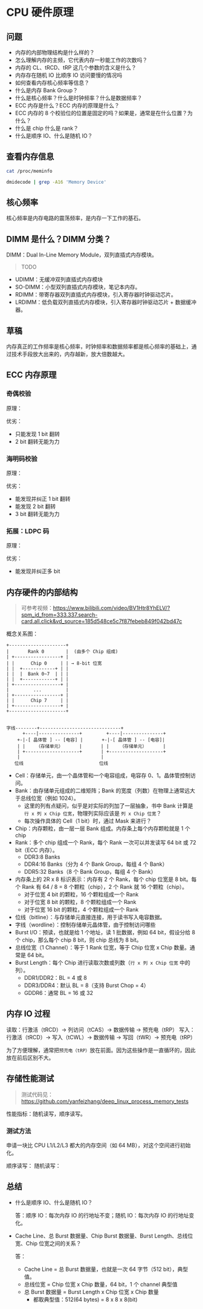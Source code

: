 # CPU 硬件原理

## 问题

- 内存的内部物理结构是什么样的？
- 怎么理解内存的主频，它代表内存一秒能工作的次数吗？
- 内存的 CL、tRCD、tRP 这几个参数的含义是什么？
- 内存存在随机 IO 比顺序 IO 访问要慢的情况吗
- 如何查看内存核心频率等信息？
- 什么是内存 Bank Group？
- 什么是核心频率？什么是时钟频率？什么是数据频率？
- ECC 内存是什么？ECC 内存的原理是什么？
- ECC 内存的 8 个校验位的位置是固定的吗？如果是，通常是在什么位置？为什么？
- 什么是 chip 什么是 rank？
- 什么是顺序 IO、什么是随机 IO？

## 查看内存信息

```bash
cat /proc/meminfo

dmidecode | grep -A16 'Memory Device'
```

## 核心频率

核心频率是内存电路的震荡频率，是内存一下工作的基石。

## DIMM 是什么？DIMM 分类？

DIMM：Dual In-Line Memory Module，双列直插式内存模块。

> TODO

- UDIMM：无缓冲双列直插式内存模块
- SO-DIMM：小型双列直插式内存模块，笔记本内存。
- RDIMM：带寄存器双列直插式内存模块，引入寄存器时钟驱动芯片。
- LRDIMM：低负载双列直插式内存模块，引入寄存器时钟驱动芯片 + 数据缓冲器。

## 草稿

内存真正的工作频率是核心频率，时钟频率和数据频率都是核心频率的基础上，通过技术手段放大出来的，内存越新，放大倍数越大。

## ECC 内存原理

### 奇偶校验

原理：

优劣：

- 只能发现 1 bit 翻转
- 2 bit 翻转无能为力

### 海明码校验

原理：

优劣：

- 能发现并纠正 1 bit 翻转
- 能发现 2 bit 翻转
- 3 bit 翻转无能为力

### 拓展：LDPC 码

原理：

优劣：
- 能发现并纠正多 bit

## 内存硬件的内部结构

> 可参考视频：https://www.bilibili.com/video/BV1Htr8YhELV/?spm_id_from=333.337.search-card.all.click&vd_source=185d548ce5c7f87febeb849f042bd47c

概念关系图：

```
+---------------------+
|       Rank 0        |  (由多个 Chip 组成)
| +-----------------+ |
| |      Chip 0     | | → 8-bit 位宽
| |  +------------+ | |
| |  |  Bank 0~7  | | |
| |  +------------+ | |
| +-----------------+ |
|         ...         |
| +-----------------+ |
| |      Chip 7     | |
| +-----------------+ |
+---------------------+


字线--------+------------------------------+
      +----|---------------+         +----|---------------+
    +-|-[ 晶体管 ] -- [电容] |       +-|-[ 晶体管 ] -- [电容]|
    | |    （存储单元）      |       | |    （存储单元）      |
    | +--------------------+       | +--------------------+
    |                              |
   位线                            位线
```

- Cell：存储单元，由一个晶体管和一个电容组成，电容存 0、1。晶体管控制访问。
- Bank：由存储单元组成的二维矩阵；Bank 的宽度（列数）在物理上通常远大于总线位宽（例如 1024）。
  - 这里的列有点疑问，似乎是对实际的列加了一层抽象，书中 Bank 计算是 `行 x 列 x Chip 位宽`，物理列实际应该是 `列 x Chip 位宽`？
  - 每次操作具体的 Cell（1 bit）时，通过 Mask 来进行？
- Chip：内存颗粒，由一层一层 Bank 组成。内存条上每个内存颗粒就是 1 个 chip
- Rank：多个 chip 组成一个 Rank，每个 Rank 一次可以并发读写 64 bit 或 72 bit（ECC 内存）。
  - DDR3:8 Banks
  - DDR4:16 Banks（分为 4 个 Bank Group，每组 4 个 Bank）
  - DDR5:32 Banks（8 个 Bank Group，每组 4 个 Bank）
- 内存条上的 2R x 8 标识表示：内存有 2 个 Rank，每个 chip 位宽是 8 bit。每个 Rank 有 64 / 8 = 8 个颗粒（chip），2 个 Rank 就 16 个颗粒（chip）。
  - 对于位宽 4 bit 的颗粒，16 个颗粒组成一个 Rank
  - 对于位宽 8 bit 的颗粒，8 个颗粒组成一个 Rank
  - 对于位宽 16 bit 的颗粒，4 个颗粒组成一个 Rank
- 位线（bitline）：与存储单元直接连接，用于读书写入电容数据。
- 字线（wordline）：控制存储单元晶体管，由于控制访问哪些
- Burst I/O：预读，也就是给 1 个地址，读 1 批数据，例如 64 bit，假设分给 8 个 chip，那么每个 chip 8 bit，则 chip 总线为 8 bit。
- 总线位宽（1 Channel）：等于 1 Rank 位宽，等于 Chip 位宽 x Chip 数量。通常是 64 bit。
- Burst Length：每个 Chip 进行读取次数或列数（`行 x 列 x Chip 位宽` 中的列）。
  - DDR1/DDR2：BL = 4 或 8
  - DDR3/DDR4：默认 BL = 8（支持 Burst Chop = 4）
  - GDDR6：通常 BL = 16 或 32

## 内存 IO 过程

读取：行激活（tRCD）→ 列访问（tCAS）→ 数据传输 → 预充电（tRP）
写入：行激活（tRCD）→ 写入（tCWL）→ 数据传输 → 写回（tWR）→ 预充电（tRP）

为了方便理解，通常把`预充电（tRP）`放在前面。因为这些操作是一直循环的，因此放在前后区别不大。

## 存储性能测试

> 测试代码见：https://github.com/yanfeizhang/deep_linux_process_memory_tests

性能指标：随机读写，顺序读写。

### 测试方法

申请一块比 CPU L1/L2/L3 都大的内存空间（如 64 MB），对这个空间进行初始化。

顺序读写：
随机读写：


## 总结

- 什么是顺序 IO、什么是随机 IO？

    答：顺序 IO：每次内存 IO 的行地址不变；随机 IO：每次内存 IO 的行地址变化。

- Cache Line、总 Burst 数据量、Chip Burst 数据量、Burst Length、总线位宽、Chip 位宽之间的关系？

    答：
    - Cache Line = 总 Burst 数据量，也就是一次 64 字节（512 bit），典型值。
    - 总线位宽 = Chip 位宽 x Chip 数量，64 bit，1 个 channel 典型值
    - 总 Burst 数据量 = Burst Length x Chip 位宽 x Chip 数量
      - 都取典型值：512(64 bytes) = 8 x 8 x 8(bit)
